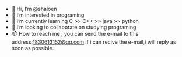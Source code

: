 - 👋 Hi, I’m @shaloen
- 👀 I’m interested in programing
- 🌱 I’m currently learning C >> C++ >> java >> python
- 💞️ I’m looking to collaborate on studying programing
- 📫 How to reach me , you can send the e-mail to this address:1830613152@qq.com
if i can recive the e-mail,i will  reply as soon as possible.

<!---
shaloen/shaloen is a ✨ special ✨ repository because its `README.md` (this file) appears on your GitHub profile.
You can click the Preview link to take a look at your changes.
--->
